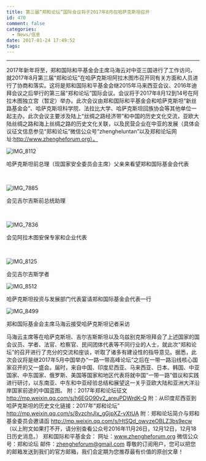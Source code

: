 ```yaml
---
title: 第三届“郑和论坛”国际会议将于2017年8月在哈萨克斯坦召开
id: 470
comment: false
categories:
  - News/信息
date: 2017-01-24 17:49:52
tags:
---
```


* * *

2017年新年将至，郑和国际和平基金会主席马海云对中亚三国进行了工作访问，就2017年8月第三届“郑和论坛”在哈萨克斯坦阿拉木图市召开同有关方面和人员进行了协商和落实。这将是郑和国际和平基金会继2015年马来西亚会议、2016年迪拜会议之后举行的第三届“郑和论坛”国际会议。会议将于2017年8月12到14号在阿拉木图独立宫（暂定）举办。此次会议由郑和国际和平基金会和哈萨克斯坦“新丝路基金会”、哈萨克斯坦科学院、法拉比大学、哈萨克斯坦回族协会等其他单位一起主办。此次会议主要涉及陆上“丝绸之路经济带”和中国的历史文化交流，亚欧大陆丝绸之路和海上丝绸之路的历史文化关联，以及民营企业在中亚的发展（具体会议征文信息参见“郑和论坛”微信公众号“zhengheluntan”以及郑和论坛网址:http://www.zhengheforum.org）。

![IMG_8112](http://zhengheforum.github.io/uploads/2017/01/IMG_8112-225x300.jpg)

哈萨克斯坦前总理（现国家安全委员会主席）父亲来看望郑和国际基金会代表

&nbsp;

![IMG_7885](http://zhengheforum.github.io/uploads/2017/01/IMG_7885-225x300.jpg)

会见吉尔吉斯前总统助理

&nbsp;

![IMG_7836](http://zhengheforum.github.io/uploads/2017/01/IMG_7836-225x300.jpg)

会见阿拉木图安保专家和企业代表

&nbsp;

![IMG_8125](http://zhengheforum.github.io/uploads/2017/01/IMG_8125-300x212.jpg)

会见吉尔吉斯学者

![IMG_8512](http://zhengheforum.github.io/uploads/2017/01/IMG_8512-300x225.jpg)

哈萨克斯坦投资与发展部门代表宴请郑和国际基金会代表一行

![IMG_8499](http://zhengheforum.github.io/uploads/2017/01/IMG_8499-300x225.jpg)

郑和国际基金会主席马海云接受哈萨克斯坦记者采访

马海云主席等在哈萨克斯坦、吉尔吉斯斯坦以及乌兹别克斯坦拜会了上述国家的国会议员、学者、法官、检察官、民间团体代表等不同行业的人士，就此次“郑和论坛”的召开进行了充分的交流和座谈，听取了诸多有建设性的指导意见。据悉，此次会议将是继2017年5月中国举办“一路一带高峰论坛”之后在一带一路沿线核心国家召开的又一盛会。届时，来自中国、印度尼西亚、马来西亚、日本、韩国、中亚国家、中东国家、俄罗斯、美国等国家和地区代表将就中国“一带一路”倡议和实践进行研讨，以东南亚、中东和中亚经验总结和展望这一关乎亚欧大陆和亚洲大洋沿岸国家前途的中国蓝图。
附：2017年郑和论坛征文
http://mp.weixin.qq.com/s/h6EGO90v2_areuPDWrdK-Q
附：从印度尼西亚到哈萨克斯坦的历史文化链接：2017年“郑和论坛”
http://mp.weixin.qq.com/s/8vzchrJIx_gGjpXZ-vXtUA
附：郑和论坛简介与郑和基金委员会邀请函
http://mp.weixin.qq.com/s/HtSQd_owvzeOBLZ3bs9ecw
（以上附文如果打不开，请分别查看公众号2016年11月26日，12月12日，12月18日历史消息。）
郑和国际和平基金会：
网址：www.zhengheforum.org
微信公众号：郑和论坛
邮件：zhengheforum@gmail.com
尊敬的订阅用户，您可以把您的邮箱发送到我们的官方邮箱，我们会定期为您推荐最有价值的原创文章！

&nbsp;
